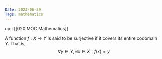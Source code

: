 ```yaml
---
Date: 2023-06-29
Tags: mathematics
---
```

up:: [[020 MOC Mathematics]]

A function $f: X \to Y$ is said to be surjective if it covers its entire codomain $Y$. That is,
$$\forall y \in Y, \exists x \in X \mid f(x) = y$$

